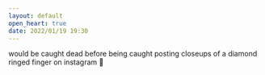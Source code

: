 ```yaml
---
layout: default
open_heart: true
date: 2022/01/19 19:30
---
```


would be caught dead before being caught posting closeups of a diamond ringed finger on instagram 💍
